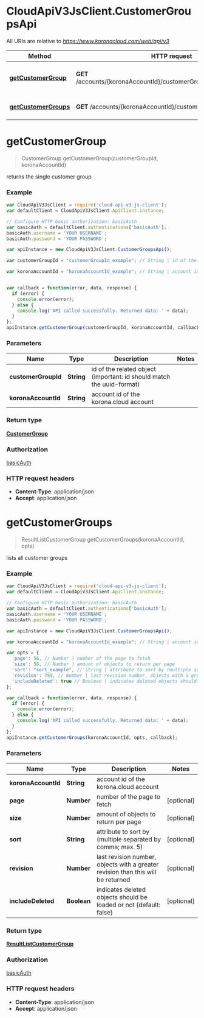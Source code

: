 # CloudApiV3JsClient.CustomerGroupsApi

All URIs are relative to *https://www.koronacloud.com/web/api/v3*

Method | HTTP request | Description
------------- | ------------- | -------------
[**getCustomerGroup**](CustomerGroupsApi.md#getCustomerGroup) | **GET** /accounts/{koronaAccountId}/customerGroups/{customerGroupId} | returns the single customer group
[**getCustomerGroups**](CustomerGroupsApi.md#getCustomerGroups) | **GET** /accounts/{koronaAccountId}/customerGroups | lists all customer groups


<a name="getCustomerGroup"></a>
# **getCustomerGroup**
> CustomerGroup getCustomerGroup(customerGroupId, koronaAccountId)

returns the single customer group



### Example
```javascript
var CloudApiV3JsClient = require('cloud-api-v3-js-client');
var defaultClient = CloudApiV3JsClient.ApiClient.instance;

// Configure HTTP basic authorization: basicAuth
var basicAuth = defaultClient.authentications['basicAuth'];
basicAuth.username = 'YOUR USERNAME';
basicAuth.password = 'YOUR PASSWORD';

var apiInstance = new CloudApiV3JsClient.CustomerGroupsApi();

var customerGroupId = "customerGroupId_example"; // String | id of the related object (important: id should match the uuid-format)

var koronaAccountId = "koronaAccountId_example"; // String | account id of the korona.cloud account


var callback = function(error, data, response) {
  if (error) {
    console.error(error);
  } else {
    console.log('API called successfully. Returned data: ' + data);
  }
};
apiInstance.getCustomerGroup(customerGroupId, koronaAccountId, callback);
```

### Parameters

Name | Type | Description  | Notes
------------- | ------------- | ------------- | -------------
 **customerGroupId** | **String**| id of the related object (important: id should match the uuid-format) | 
 **koronaAccountId** | **String**| account id of the korona.cloud account | 

### Return type

[**CustomerGroup**](CustomerGroup.md)

### Authorization

[basicAuth](../README.md#basicAuth)

### HTTP request headers

 - **Content-Type**: application/json
 - **Accept**: application/json

<a name="getCustomerGroups"></a>
# **getCustomerGroups**
> ResultListCustomerGroup getCustomerGroups(koronaAccountId, opts)

lists all customer groups



### Example
```javascript
var CloudApiV3JsClient = require('cloud-api-v3-js-client');
var defaultClient = CloudApiV3JsClient.ApiClient.instance;

// Configure HTTP basic authorization: basicAuth
var basicAuth = defaultClient.authentications['basicAuth'];
basicAuth.username = 'YOUR USERNAME';
basicAuth.password = 'YOUR PASSWORD';

var apiInstance = new CloudApiV3JsClient.CustomerGroupsApi();

var koronaAccountId = "koronaAccountId_example"; // String | account id of the korona.cloud account

var opts = { 
  'page': 56, // Number | number of the page to fetch
  'size': 56, // Number | amount of objects to return per page
  'sort': "sort_example", // String | attribute to sort by (multiple separated by comma; max. 5)
  'revision': 789, // Number | last revision number, objects with a greater revision than this will be returned
  'includeDeleted': true // Boolean | indicates deleted objects should be loaded or not (default: false)
};

var callback = function(error, data, response) {
  if (error) {
    console.error(error);
  } else {
    console.log('API called successfully. Returned data: ' + data);
  }
};
apiInstance.getCustomerGroups(koronaAccountId, opts, callback);
```

### Parameters

Name | Type | Description  | Notes
------------- | ------------- | ------------- | -------------
 **koronaAccountId** | **String**| account id of the korona.cloud account | 
 **page** | **Number**| number of the page to fetch | [optional] 
 **size** | **Number**| amount of objects to return per page | [optional] 
 **sort** | **String**| attribute to sort by (multiple separated by comma; max. 5) | [optional] 
 **revision** | **Number**| last revision number, objects with a greater revision than this will be returned | [optional] 
 **includeDeleted** | **Boolean**| indicates deleted objects should be loaded or not (default: false) | [optional] 

### Return type

[**ResultListCustomerGroup**](ResultListCustomerGroup.md)

### Authorization

[basicAuth](../README.md#basicAuth)

### HTTP request headers

 - **Content-Type**: application/json
 - **Accept**: application/json

